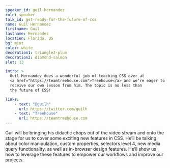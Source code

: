```yaml
---
speaker_id: guil-hernandez
role: speaker
talk_id: get-ready-for-the-future-of-css
name: Guil Hernandez
firstname: Guil
lastname: Hernandez
location: Florida, US
bg: mint
color: white
decoration1: triangle2-plum
decoration2: diamond-salmon
slot: 13

intro: >
  Guil Hernandez does a wonderful job of teaching CSS over at
  <a href="https://teamtreehouse.com">Treehouse</a> and we’re eager to
  receive our own lesson from him. The topic is no less than
  the future of CSS!

links:
    - text: "@guilh"
      url: https://twitter.com/guilh
    - text: "Treehouse"
      url: https://teamtreehouse.com
---
```


<p>
Guil will be bringing his didactic chops out of the video stream and onto the stage for us to cover some exciting new features in CSS. He’ll be talking about color manipulation, custom properties, selectors level 4, new media query functionality, as well as in-browser design features. He’ll show us how to leverage these features to empower our workflows and improve our projects.
</p>

